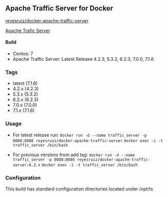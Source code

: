 Apache Traffic Server for Docker
----------------------------------------
[reyesruiz/docker-apache-traffic-server][1]

[Apache Trafic Server][0]

#### Build
 - Centos: 7
 - Apache Traffic Server: Latest Release  4.2.3, 5.3.2, 6.2.3, 7.0.0, 7.1.6


### Tags
 - latest	(7.1.6)
 - 4.2.x	(4.2.3)
 - 5.3.x	(5.3.2)
 - 6.2.x	(6.2.3)
 - 7.0.x	(7.0.0)
 - 7.1.x        (7.1.6)

### Usage

 - For latest release run:
 `docker run -d --name traffic_server -p 8080:8080 reyesruiz/docker-apache-traffic-server`
 `docker exec -i -t traffic_server /bin/bash`

 - For previous versions from add tag:
 `docker run -d --name traffic_server -p 8080:8080 reyesruiz/docker-apache-traffic-server:6.2.x`
 `docker exec -i -t traffic_server /bin/bash`

### Configuration
 This build has standard configuration directories located under /opt/ts

[0]: http://trafficserver.apache.org/
[1]: https://hub.docker.com/r/reyesruiz/docker-apache-traffic-server/
